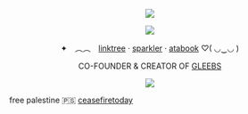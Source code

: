 <p align="center">
<img src="https://files.catbox.moe/8849d5.png"ex=6633d46c&is=663282ec&hm=259337d346199d87776791ec170801a253cbf972ed40197a8dbf089102076007&=&format=webp&quality=lossless">

<p align="center">
<img src="https://files.catbox.moe/o9j2bd.png">

<p align="center"

✦　︵︵　[linktree](https://linktr.ee/fennebatt) ‧ [sparkler](https://sparkler.cc/@fennebat) ‧ [atabook](https://fennebat.atabook.org/) ♡( ◡‿◡ )
</p>

<p align="center"
  
CO-FOUNDER & CREATOR OF [GLEEBS](https://rentry.co/gleebs)

</p>

<p align="center">
<img src="https://files.catbox.moe/jankh6.png"ex=6633d474&is=663282f4&hm=7dc4c702d5a0b40cffca6f3cc9e7bb18406df5cabf5c3eb1c7e3e2160ea89669&=&format=webp&quality=lossless">

free palestine 🇵🇸
[ceasefiretoday](https://ceasefiretoday.com/)
